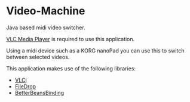 Video-Machine
=============

Java based midi video switcher.

[VLC Media Player](http://www.videolan.org/ "VLC Media Player") is required to use this application.

Using a midi device such as a KORG nanoPad you can use this to switch between selected videos.

This application makes use of the following libraries:

* [VLCj](https://github.com/caprica/vlcj "VLCj")
* [FileDrop](http://iharder.sourceforge.net/current/java/filedrop/ "FileDrop")
* [BetterBeansBinding](http://kenai.com/projects/betterbeansbinding/pages/Home "BetterBeansBinding")